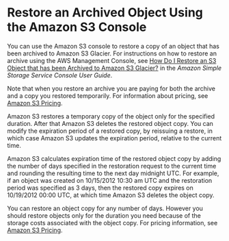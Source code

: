 # Restore an Archived Object Using the Amazon S3 Console<a name="restoring-objects-console"></a>

You can use the Amazon S3 console to restore a copy of an object that has been archived to Amazon S3 Glacier\. For instructions on how to restore an archive using the AWS Management Console, see [ How Do I Restore an S3 Object that has been Archived to Amazon S3 Glacier?](https://docs.aws.amazon.com/AmazonS3/latest/user-guide/restore-archived-objects.html) in the *Amazon Simple Storage Service Console User Guide*\.

Note that when you restore an archive you are paying for both the archive and a copy you restored temporarily\. For information about pricing, see [Amazon S3 Pricing](https://aws.amazon.com/s3/pricing/)\. 

Amazon S3 restores a temporary copy of the object only for the specified duration\. After that Amazon S3 deletes the restored object copy\. You can modify the expiration period of a restored copy, by reissuing a restore, in which case Amazon S3 updates the expiration period, relative to the current time\. 

Amazon S3 calculates expiration time of the restored object copy by adding the number of days specified in the restoration request to the current time and rounding the resulting time to the next day midnight UTC\. For example, if an object was created on 10/15/2012 10:30 am UTC and the restoration period was specified as 3 days, then the restored copy expires on 10/19/2012 00:00 UTC, at which time Amazon S3 deletes the object copy\. 

You can restore an object copy for any number of days\. However you should restore objects only for the duration you need because of the storage costs associated with the object copy\. For pricing information, see [Amazon S3 Pricing](https://aws.amazon.com/s3/pricing/)\.